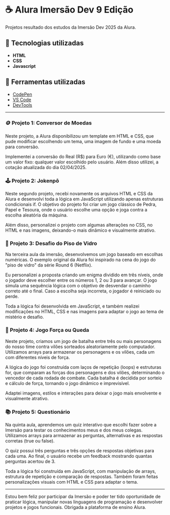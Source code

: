 # :coffee: Alura Imersão Dev 9 Edição 
Projetos resultado dos estudos da Imersão Dev 2025 da Alura.

## :rocket: Tecnologias utilizadas
- **HTML**
- **CSS**
- **Javascript**

## :toolbox: Ferramentas utilizadas
- [CodePen](https://codepen.io/)
- [VS Code](https://code.visualstudio.com/)
- [DevTools](https://developer.chrome.com)
---

### :coin: Projeto 1: Conversor de Moedas 
Neste projeto, a Alura disponibilizou um template em HTML e CSS, que pude modificar escolhendo um tema, uma imagem de fundo e uma moeda para conversão.

Implementei a conversão do Real (R$) para Euro (€), utilizando como base um valor fixo: qualquer valor escolhido pelo usuário. Além disso utilizei, a cotação atualizada do dia 02/04/2025.

### :joystick: Projeto 2: Jokenpô
Neste segundo projeto, recebi novamente os arquivos HTML e CSS da Alura e desenvolvi toda a lógica em JavaScript utilizando apenas estruturas condicionais if. O objetivo do projeto foi criar um jogo clássico de Pedra, Papel e Tesoura, onde o usuário escolhe uma opção e joga contra a escolha aleatória da máquina.

Além disso, personalizei o projeto com algumas alterações no CSS, no HTML e nas imagens, deixando-o mais dinâmico e visualmente atrativo.

### :game_die: Projeto 3: Desafio do Piso de Vidro
Na terceira aula da imersão, desenvolvemos um jogo baseado em escolhas numéricas. O exemplo original da Alura foi inspirado na cena do jogo do "piso de vidro" da série Round 6 (Netflix).

Eu personalizei a proposta criando um enigma dividido em três níveis, onde o jogador deve escolher entre os números 1, 2 ou 3 para avançar. O jogo simula uma sequência lógica com o objetivo de desvendar o caminho correto até o final. Caso a escolha seja incorreta, o jogador é reiniciado ou perde.

Toda a lógica foi desenvolvida em JavaScript, e também realizei modificações no HTML, CSS e nas imagens para adaptar o jogo ao tema de mistério e desafio.

### :mechanical_arm: Projeto 4: Jogo Força ou Queda
Neste projeto, criamos um jogo de batalha entre três ou mais personagens do nosso time contra vilões sorteados aleatoriamente pelo computador. Utilizamos arrays para armazenar os personagens e os vilões, cada um com diferentes níveis de força.

A lógica do jogo foi construída com laços de repetição (loops) e estruturas for, que comparam as forças dos personagens e dos vilões, determinando o vencedor de cada rodada de combate. Cada batalha é decidida por sorteio e cálculo de força, tornando o jogo dinâmico e imprevisível.

Adaptei imagens, estilos e interações para deixar o jogo mais envolvente e visualmente atrativo.

### :books: Projeto 5: Questionário 
Na quinta aula, aprendemos um quiz interativo que escolhi fazer sobre a Imersão para testar os conhecimentos meus e dos meus colegas. Utilizamos arrays para armazenar as perguntas, alternativas e as respostas corretas (true ou false).

O quiz possui três perguntas e três opções de respostas objetivas para cada uma. Ao final, o usuário recebe um feedback mostrando quantas perguntas acertou de 3.

Toda a lógica foi construída em JavaScript, com manipulação de arrays, estrutura de repetição e comparação de respostas. Também foram feitas personalizações visuais com HTML e CSS para adaptar o tema.

---

Estou bem feliz por participar da Imersão e poder ter tido oportunidade de praticar lógica, manipular novas linguagens de programação e desenvolver projetos e jogos funcionais. Obrigada a plataforma de ensino Alura. 
